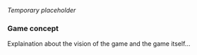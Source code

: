 *Temporary placeholder*

### Game concept
Explaination about the vision of the game and the game itself...
